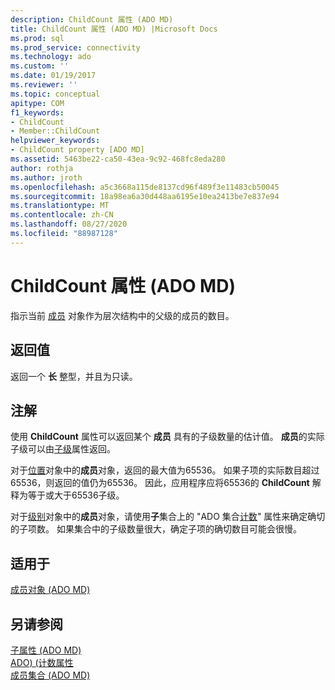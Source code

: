 ```yaml
---
description: ChildCount 属性 (ADO MD)
title: ChildCount 属性 (ADO MD) |Microsoft Docs
ms.prod: sql
ms.prod_service: connectivity
ms.technology: ado
ms.custom: ''
ms.date: 01/19/2017
ms.reviewer: ''
ms.topic: conceptual
apitype: COM
f1_keywords:
- ChildCount
- Member::ChildCount
helpviewer_keywords:
- ChildCount property [ADO MD]
ms.assetid: 5463be22-ca50-43ea-9c92-468fc8eda280
author: rothja
ms.author: jroth
ms.openlocfilehash: a5c3668a115de8137cd96f489f3e11483cb50045
ms.sourcegitcommit: 18a98ea6a30d448aa6195e10ea2413be7e837e94
ms.translationtype: MT
ms.contentlocale: zh-CN
ms.lasthandoff: 08/27/2020
ms.locfileid: "88987128"
---
```

# <a name="childcount-property-ado-md"></a>ChildCount 属性 (ADO MD)
指示当前 [成员](./member-object-ado-md.md) 对象作为层次结构中的父级的成员的数目。  
  
## <a name="return-values"></a>返回值  
 返回一个 **长** 整型，并且为只读。  
  
## <a name="remarks"></a>注解  
 使用 **ChildCount** 属性可以返回某个 **成员** 具有的子级数量的估计值。 **成员**的实际子级可以由[子级](./children-property-ado-md.md)属性返回。  
  
 对于[位置](./position-object-ado-md.md)对象中的**成员**对象，返回的最大值为65536。 如果子项的实际数目超过65536，则返回的值仍为65536。 因此，应用程序应将65536的 **ChildCount** 解释为等于或大于65536子级。  
  
 对于[级别](./level-object-ado-md.md)对象中的**成员**对象，请使用**子**集合上的 "ADO 集合[计数](../ado-api/count-property-ado.md)" 属性来确定确切的子项数。 如果集合中的子级数量很大，确定子项的确切数目可能会很慢。  
  
## <a name="applies-to"></a>适用于  
 [成员对象 (ADO MD)](./member-object-ado-md.md)  
  
## <a name="see-also"></a>另请参阅  
 [子属性 (ADO MD) ](./children-property-ado-md.md)   
 [ADO)  (计数属性 ](../ado-api/count-property-ado.md)   
 [成员集合 (ADO MD)](./members-collection-ado-md.md)